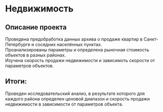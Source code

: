 # Недвижимость  
## Описание проекта  
Проведена предобработка данных архива о продаже квартир в Санкт-Петербурге и соседних населённых пунктах.  
Проанализированы параметры и определена рыночная стоимость объектов в разных районах.  
Изучена скорость продажи недвижимости и зависимоть скорости от параметров объектов.  
## Итоги:  
Проведен исследовательский анализ, в результате которого для каждого района определен ценовой диапазон и скорость продажи недвижимости в зависимости от параметров объекта.  
